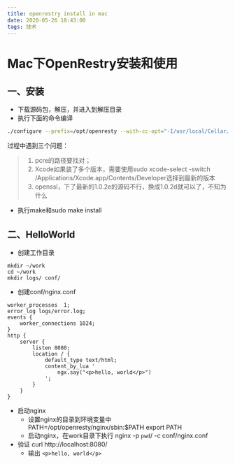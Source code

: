 ```yaml
---
title: openrestry install in mac
date: 2020-05-26 18:43:00
tags: 技术
---
```


# Mac下OpenRestry安装和使用
## 一、安装
- 下载源码包，解压，并进入到解压目录
- 执行下面的命令编译
```bash
./configure --prefix=/opt/openresty --with-cc-opt="-I/usr/local/Cellar/pcre/8.36/include" --with-luajit --without-http_redis2_module --with-ld-opt="-L/usr/local/Cellar/pcre/8.36/lib" --with-openssl="bundle/openssl-1.0.2d" -j2
```
过程中遇到三个问题：
> 1. pcre的路径要找对；
> 2. Xcode如果装了多个版本，需要使用sudo xcode-select -switch /Applications/Xcode.app/Contents/Developer选择到最新的版本
> 3. openssl，下了最新的1.0.2e的源码不行，换成1.0.2d就可以了，不知为什么

- 执行make和sudo make install
## 二、HelloWorld
- 创建工作目录
```
mkdir ~/work
cd ~/work
mkdir logs/ conf/
```
- 创建conf/nginx.conf
```
worker_processes  1;
error_log logs/error.log;
events {
    worker_connections 1024;
}
http {
    server {
        listen 8080;
        location / {
            default_type text/html;
            content_by_lua '
                ngx.say("<p>hello, world</p>")
            ';
        }
    }
}
```
- 启动nginx
    - 设置nginx的目录到环境变量中 PATH=/opt/openresty/nginx/sbin:$PATH export PATH
    - 启动nginx，在work目录下执行 nginx -p `pwd`/ -c conf/nginx.conf
- 验证 curl http://localhost:8080/
    - 输出 ```<p>hello, world</p>```